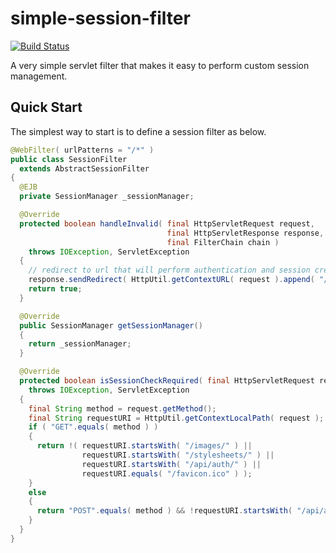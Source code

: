 simple-session-filter
=====================

[![Build Status](https://secure.travis-ci.org/realityforge/simple-session-filter.png?branch=master)](http://travis-ci.org/realityforge/simple-session-filter)

A very simple servlet filter that makes it easy to perform custom session management.

Quick Start
-----------

The simplest way to start is to define a session filter as below.

```java
@WebFilter( urlPatterns = "/*" )
public class SessionFilter
  extends AbstractSessionFilter
{
  @EJB
  private SessionManager _sessionManager;

  @Override
  protected boolean handleInvalid( final HttpServletRequest request,
                                   final HttpServletResponse response,
                                   final FilterChain chain )
    throws IOException, ServletException
  {
    // redirect to url that will perform authentication and session creation
    response.sendRedirect( HttpUtil.getContextURL( request ).append( "/api/auth/login" ).toString() );
    return true;
  }

  @Override
  public SessionManager getSessionManager()
  {
    return _sessionManager;
  }

  @Override
  protected boolean isSessionCheckRequired( final HttpServletRequest request )
    throws IOException, ServletException
  {
    final String method = request.getMethod();
    final String requestURI = HttpUtil.getContextLocalPath( request );
    if ( "GET".equals( method ) )
    {
      return !( requestURI.startsWith( "/images/" ) ||
                requestURI.startsWith( "/stylesheets/" ) ||
                requestURI.startsWith( "/api/auth/" ) ||
                requestURI.equals( "/favicon.ico" ) );
    }
    else
    {
      return "POST".equals( method ) && !requestURI.startsWith( "/api/auth/" );
    }
  }
}
```
